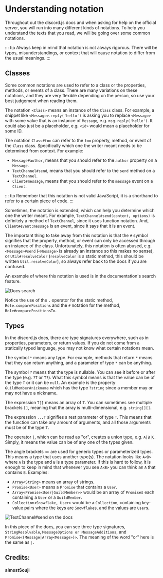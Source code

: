 # Understanding notation

Throughout out the discord.js docs and when asking for help on the official server, you will run into many different kinds of notations. To help you understand the texts that you read, we will be going over some common notations.

::: tip
Always keep in mind that notation is not always rigorous. There will be typos, misunderstandings, or context that will cause notation to differ from the usual meanings.
:::

## Classes

Some common notations are used to refer to a class or the properties, methods, or events of a class. There are many variations on these notations, and they are very flexible depending on the person, so use your best judgement when reading them.

The notation `<Class>` means an instance of the `Class` class. For example, a snippet like `<Message>.reply('hello')` is asking you to replace `<Message>` with some value that is an instance of `Message`, e.g. `msg.reply('hello')`. It could also just be a placeholder, e.g. `<id>` would mean a placeholder for some ID.

The notation `Class#foo` can refer to the `foo` property, method, or event of the `Class` class. Specifically which one the writer meant needs to be determined from context. For example:

- `Message#author`, means that you should refer to the `author` property on a `Message`.
- `TextChannel#send`, means that you should refer to the `send` method on a `TextChannel`.
- `Client#message`, means that you should refer to the `message` event on a `Client`.

::: tip
Remember that this notation is not valid JavaScript, it is a shorthand to refer to a certain piece of code.
:::

Sometimes, the notation is extended, which can help you determine which one the writer meant. For example, `TextChannel#send(content, options)` is definitely a method of `TextChannel`, since it uses function notation. And, `Client#event:message` is an event, since it says that it is an event.

The important thing to take away from this notation is that the `#` symbol signifies that the property, method, or event can only be accessed through an instance of the class. Unfortunately, this notation is often abused, e.g. `<Message>#send` (`<Message>` is already an instance so this makes no sense), or `Util#resolveColor` (`resolveColor` is a static method, this should be written `Util.resolveColor`), so always refer back to the docs if you are confused.

An example of where this notation is used is in the documentation's search feature.

![Docs search](~@/images/search.png)

Notice the use of the `.` operator for the static method, `Role.comparePositions` and the `#` notation for the method, `Role#comparePositionsTo`.

## Types

In the discord.js docs, there are type signatures everywhere, such as in properties, parameters, or return values. If you do not come from a statically typed language, you may not know what certain notations mean.

The symbol `*` means any type. For example, methods that return `*` means that they can return anything, and a parameter of type `*` can be anything.

The symbol `?` means that the type is nullable. You can see it before or after the type (e.g. `?T` or `T?`). What this symbol means is that the value can be of the type `T` or it can be `null`. An example is the property `GuildMember#nickname` which has the type `?string` since a member may or may not have a nickname.

The expression `T[]` means an array of `T`. You can sometimes see multiple brackets `[]`, meaning that the array is multi-dimensional, e.g. `string[][]`.

The expression `...T` signifies a rest parameter of type `T`. This means that the function can take any amount of arguments, and all those arguments must be of the type `T`.

The operator `|`, which can be read as "or", creates a union type, e.g. `A|B|C`. Simply, it means the value can be of any one of the types given.

The angle brackets `<>` are used for generic types or parameterized types. This means a type that uses another type(s). The notation looks like `A<B>` where `A` is the type and `B` is a type parameter. If this is hard to follow, it is enough to keep in mind that whenever you see `A<B>` you can think an `A` that contains `B`. Examples:

- `Array<String>` means an array of strings.
- `Promise<User>` means a `Promise` that contains a `User`.
- `Array<Promise<User|GuildMember>>` would be an array of `Promise`s each containing a `User` or a `GuildMember`.
- `Collection<Snowflake, User>` would be a `Collection`, containing key-value pairs where the keys are `Snowflake`s, and the values are `User`s.

![TextChannel#send on the docs](~@/images/send.png)

In this piece of the docs, you can see three type signatures, `StringResolvable`, `MessageOptions or MessageAdditions`, and `Promise<(Message|Array<Message>)>`. The meaning of the word "or" here is the same as `|`.


## Credits:
#### almostSouji

